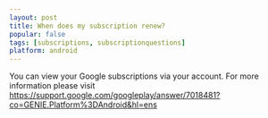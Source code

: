 ```yaml
---
layout: post
title: When does my subscription renew?
popular: false
tags: [subscriptions, subscriptionquestions]
platform: android
---
```

You can view your Google subscriptions via your account. For more information please visit <https://support.google.com/googleplay/answer/7018481?co=GENIE.Platform%3DAndroid&hl=ens>
